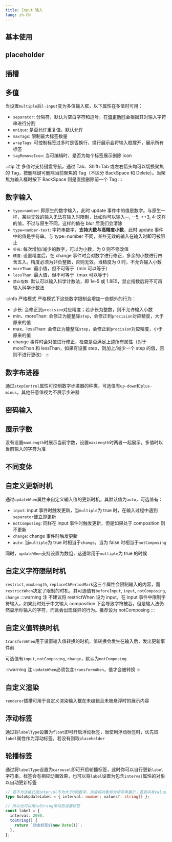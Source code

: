 ```yaml
---
title: Input 输入
lang: zh-CN
---
```


## 基本使用

<!-- @Code:basicUsage -->

## placeholder

<!-- @Code:placeholder -->

## 插槽

<!-- @Code:slots -->

## 多值

当设置`multiple`后`l-input`变为多值输入框，以下属性在多值时可用：

- `separator`: 分隔符，默认为空白字符和逗号，在[值更新时](#自定义更新时机)会根据其对输入字符串进行分割
- `unique`: 是否允许重复值，默认允许
- `maxTags`: 限制最大标签数量
- `wrapTags`: 可控制标签过多时是否换行，换行展示会将输入框撑开，展示所有标签
- `tagRemoveIcon`: 当可编辑时，是否为每个标签展示删除 icon

:::tip 注
多值时支持键盘导航，通过 Tab、Shift+Tab 或左右箭头均可以切换聚焦的 Tag，按删除键可删除当前聚焦的 Tag（不区分 BackSpace 和 Delete）。当聚焦为输入框时按下 BackSpace 则是直接删除前一个 Tag
:::

<!-- @Code:multiple -->

## 数字输入

- `type=number`: 即原生的数字输入，此时 update 事件中的值是数字。与原生一样，某些无效的输入无法在输入时限制，比如你可以输入--, --5, ++3, 4-这样的值，不过与原生不同，这样的值在 blur 后我们会清除
- `type=number-text`: 字符串数字，**支持大数与高精度小数**，此时 update 事件中的值是字符串。与 type=number 不同，某些无效的输入在输入时即可被阻止
- `步长`: 每次增加/减少的数字，可以为小数，为 0 则不修改值
- `精度`: 设置精度后，在 change 事件时会对数字进行修正，多余的小数进行四舍五入。精度必须为非负整数，否则无效。当精度为 0 时，不允许输入小数
- `moreThan`: 最小值，但不可等于（min 可以等于）
- `lessThan`: 最大值，但不可等于（max 可以等于）
- `禁止指数`: 默认可以输入科学计数法，即 1e-5 或 1.8E5，禁止指数后将不可再输入科学计数法

:::info 严格模式
严格模式下这些数字限制会增加一些额外的行为：

- 步长: 会修正到`precision`对应精度；若步长为整数，则不允许输入小数
- min、moreThan: 会修正为能整除`step`，会修正到`precision`对应精度，大于原来的值
- max、lessThan: 会修正为能整除`step`，会修正到`precision`对应精度，小于原来的值
- change 事件时会对值进行修正，检查是否满足上述所有属性（对于 moreThan 和 lessThan，如果有设置 step，则加上/减少一个 step 的值，否则不进行更改）
  :::

<!-- @Code:restrictNumber -->

## 数字布进器

通过`stepControl`属性可控制数字步进器的种类，可选值有`up-down`和`plus-minus`，其他任意值视为不展示步进器

<!-- @Code:typeNumber -->

## 密码输入

<!-- @Code:password -->

## 展示字数

没有设置`maxLength`时展示当前字数，设置`maxLength`时两者一起展示。多值时以当前输入的字符为准

<!-- @Code:showLengthInfo -->

## 不同变体

<!-- @Code:differentVariants -->

## 自定义更新时机

通过`updateWhen`属性来自定义输入值的更新时机，其默认值为`auto`，可选值有：

- `input`: input 事件时触发更新，当`multiple`为 true 时，在输入过程中遇到`separator`便立即更新
- `notComposing`: 同样在 input 事件时触发更新，但是如果处于 composition 则不更新
- `change`: change 事件时触发更新
- `auto`: 当`multiple`为 true 时相当于`change`，当为 false 时相当于`notComposing`

同时，`updateWhen`支持设置为数组，这通常用于`multiple`为 true 的时候

<!-- @Code:updateWhen -->

## 自定义字符限制时机

`restrict`, `maxLength`, `replaceChPeriodMark`这三个属性会限制输入的内容，而`restrictWhen`决定了限制的时机，其可选值有`beforeInput`, `input`, `notComposing`, `change`
:::warning 注
不建议将 restrictWhen 设为 input，在 input 事件中限制字符输入，如果此时处于中文输入 composition 下会导致字符被吞，但是输入法仍然显示你输入的字符，而且会出现怪异的行为。推荐设为 notComposing
:::

<!-- @Code:restrictWhen -->

## 自定义值转换时机

`transformWhen`用于设置输入值转换的时机，值转换会发生在输入后，发出更新事件前

可选值有`input`, `notComposing`, `change`，默认为`notComposing`

<!-- @Code:transformWhen -->

:::warning 注
`updateWhen`必须包含`transformWhen`，值才会被转换
:::

## 自定义渲染

`renderer`插槽可用于自定义渲染输入框在未编辑且未被悬浮时的展示内容

<!-- @Code:renderer -->

## 浮动标签

通过将`labelType`设置为`float`即可开启浮动标签，当使用浮动标签时，优先取`label`属性作为浮动标签，若没有则取`placeholder`

<!-- @Code:floatLabel -->

## 轮播标签

通过将`labelType`设置为`carousel`即可开启轮播标签，此时你可以自行更新`label`字符串，标签会有相应动画效果，也可以将`label`设置为包含`interval`属性的对象以自动更新标签

```ts
// 若不为该格式或interval不为大于0的数字，则会将对象转为字符串展示；若其中有values数组且不为空，则会从values中循环遍历更新标签
type AutoUpdateLabel = { interval: number; values?: string[] };

// 所以也可以用toString来动态设置标签
const label = {
  interval: 2000,
  toString() {
    return `动态标签${new Date()}`;
  },
};
```

<!-- @Code:carouselLabel -->

